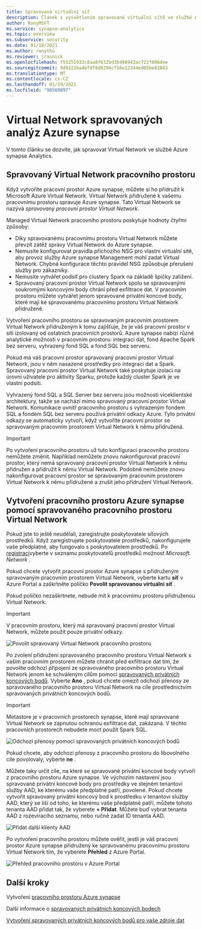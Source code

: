 ```yaml
---
title: Spravovaná virtuální síť
description: Článek s vysvětlením spravované virtuální sítě ve službě Azure synapse Analytics
author: RonyMSFT
ms.service: synapse-analytics
ms.topic: overview
ms.subservice: security
ms.date: 01/18/2021
ms.author: ronytho
ms.reviewer: jrasnick
ms.openlocfilehash: f55251932c8aa8f632bd3b498943ac722f006dee
ms.sourcegitcommit: 9d9221ba4bfdf8d8294cf56e12344ed05be82843
ms.translationtype: MT
ms.contentlocale: cs-CZ
ms.lasthandoff: 01/19/2021
ms.locfileid: "98569897"
---
```

# <a name="azure-synapse-analytics-managed-virtual-network"></a>Virtual Network spravovaných analýz Azure synapse

V tomto článku se dozvíte, jak spravovat Virtual Network ve službě Azure synapse Analytics.

## <a name="managed-workspace-virtual-network"></a>Spravovaný Virtual Network pracovního prostoru

Když vytvoříte pracovní prostor Azure synapse, můžete si ho přidružit k Microsoft Azure Virtual Network. Virtual Network přidružené k vašemu pracovnímu prostoru spravuje Azure synapse. Tato Virtual Network se nazývá *spravovaný pracovní prostor Virtual Network*.

Managed Virtual Network pracovního prostoru poskytuje hodnoty čtyřmi způsoby:

- Díky spravovanému pracovnímu prostoru Virtual Network můžete převzít zátěž správy Virtual Network do Azure synapse.
- Nemusíte konfigurovat pravidla příchozího NSG pro vlastní virtuální sítě, aby provoz služby Azure synapse Management mohl zadat Virtual Network. Chybná konfigurace těchto pravidel NSG způsobuje přerušení služby pro zákazníky.
- Nemusíte vytvářet podsíť pro clustery Spark na základě špičky zatížení.
- Spravovaný pracovní prostor Virtual Network spolu se spravovanými soukromými koncovými body chrání před exfiltrace dat. V pracovním prostoru můžete vytvářet jenom spravované privátní koncové body, které mají ke spravovanému pracovnímu prostoru Virtual Network přidružené.

Vytvoření pracovního prostoru se spravovaným pracovním prostorem Virtual Network přidruženým k tomu zajišťuje, že je váš pracovní prostor v síti izolovaný od ostatních pracovních prostorů. Azure synapse nabízí různé analytické možnosti v pracovním prostoru: integraci dat, fond Apache Spark bez serveru, vyhrazený fond SQL a fond SQL bez serveru.

Pokud má váš pracovní prostor spravovaný pracovní prostor Virtual Network, jsou v něm nasazené prostředky pro integraci dat a Spark. Spravovaný pracovní prostor Virtual Network také poskytuje izolaci na úrovni uživatele pro aktivity Sparku, protože každý cluster Spark je ve vlastní podsíti.

Vyhrazený fond SQL a SQL Server bez serveru jsou možnosti víceklientské architektury, takže se nachází mimo spravovaný pracovní prostor Virtual Network. Komunikace uvnitř pracovního prostoru s vyhrazeným fondem SQL a fondem SQL bez serveru používá privátní odkazy Azure. Tyto privátní odkazy se automaticky vytvoří, když vytvoříte pracovní prostor se spravovaným pracovním prostorem Virtual Network k němu přidružená.

>[!IMPORTANT]
>Po vytvoření pracovního prostoru už tuto konfiguraci pracovního prostoru nemůžete změnit. Například nemůžete znovu nakonfigurovat pracovní prostor, který nemá spravovaný pracovní prostor Virtual Network k němu přidružen a přidružit k němu Virtual Network. Podobně nemůžete znovu nakonfigurovat pracovní prostor se spravovaným pracovním prostorem Virtual Network k němu přidružené a zrušit jeho přidružení Virtual Network.

## <a name="create-an-azure-synapse-workspace-with-a-managed-workspace-virtual-network"></a>Vytvoření pracovního prostoru Azure synapse pomocí spravovaného pracovního prostoru Virtual Network

Pokud jste to ještě neudělali, zaregistrujte poskytovatele síťových prostředků. Když zaregistrujete poskytovatele prostředků, nakonfigurujete vaše předplatné, aby fungovalo s poskytovatelem prostředků. Po [registraci](../../azure-resource-manager/management/resource-providers-and-types.md)vyberte v seznamu poskytovatelů prostředků možnost *Microsoft. Network* .

Pokud chcete vytvořit pracovní prostor Azure synapse s přidruženým spravovaným pracovním prostorem Virtual Network, vyberte kartu **síť** v Azure Portal a zaškrtněte políčko **Povolit spravovanou virtuální síť** .

Pokud políčko nezaškrtnete, nebude mít k pracovnímu prostoru přidruženou Virtual Network.

>[!IMPORTANT]
>V pracovním prostoru, který má spravovaný pracovní prostor Virtual Network, můžete použít pouze privátní odkazy.

![Povolit spravovaný Virtual Network pracovního prostoru](./media/synapse-workspace-managed-vnet/enable-managed-vnet-1.png)

Po zvolení přidružení spravovaného pracovního prostoru Virtual Network s vaším pracovním prostorem můžete chránit před exfiltrace dat tím, že povolíte odchozí připojení ze spravovaného pracovního prostoru Virtual Network jenom ke schváleným cílům pomocí [spravovaných privátních koncových bodů](./synapse-workspace-managed-private-endpoints.md). Vyberte **Ano** , pokud chcete omezit odchozí přenosy ze spravovaného pracovního prostoru Virtual Network na cíle prostřednictvím spravovaných privátních koncových bodů. 


>[!IMPORTANT]
>Metastore je v pracovních prostorech synapse, které mají spravované Virtual Network se zapnutou ochranou exfiltrace dat, zakázaná. V těchto pracovních prostorech nebudete moct použít Spark SQL.

![Odchozí přenosy pomocí spravovaných privátních koncových bodů](./media/synapse-workspace-managed-vnet/select-outbound-connectivity.png)

Pokud chcete, aby odchozí přenosy z pracovního prostoru do libovolného cíle povolovaly, vyberte **ne** .

Můžete taky určit cíle, na které se spravované privátní koncové body vytvoří z pracovního prostoru Azure synapse. Ve výchozím nastavení jsou spravované privátní koncové body pro prostředky ve stejném tenantovi služby AAD, ke kterému vaše předplatné patří, povolené. Pokud chcete vytvořit spravovaný privátní koncový bod k prostředku v tenantovi služby AAD, který se liší od toho, ke kterému vaše předplatné patří, můžete tohoto tenanta AAD přidat tak, že vyberete **+ Přidat**. Můžete buď vybrat tenanta AAD z rozevíracího seznamu, nebo ručně zadat ID tenanta AAD.

![Přidat další klienty AAD](./media/synapse-workspace-managed-vnet/add-additional-azure-active-directory-tenants.png)

Po vytvoření pracovního prostoru můžete ověřit, jestli je váš pracovní prostor Azure synapse přidružený ke spravovanému pracovnímu prostoru Virtual Network tím, že vyberete **Přehled** z Azure Portal.

![Přehled pracovního prostoru v Azure Portal](./media/synapse-workspace-managed-vnet/enable-managed-vnet-2.png)

## <a name="next-steps"></a>Další kroky

Vytvoření [pracovního prostoru Azure synapse](../quickstart-create-workspace.md)

Další informace o [spravovaných privátních koncových bodech](./synapse-workspace-managed-private-endpoints.md)

[Vytvoření spravovaných privátních koncových bodů pro vaše zdroje dat](./how-to-create-managed-private-endpoints.md)

